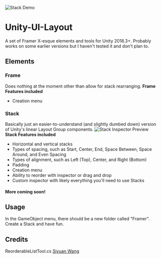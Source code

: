 ![Stack Demo](https://raw.githubusercontent.com/ryanslikesocool/Unity-UI-Layout/master/images/StackPreview.gif)
# Unity-UI-Layout
A set of Framer X-esque elements and tools for Unity 2018.3+.  Probably works on some earlier versions but I haven't tested it and don't plan to.

## Elements
### Frame
Does nothing at the moment other than allow for stack rearranging.
**Frame Features included**
- Creation menu

### Stack
Basically just an easier-to-understand (and slightly dumbed down) version of Unity's linear Layout Group components.
![Stack Inspector Preview](https://raw.githubusercontent.com/ryanslikesocool/Unity-UI-Layout/master/images/StackInspectorPreview.png)
**Stack Features included**
- Horizontal and vertical stacks
- Types of spacing, such as Start, Center, End, Space Between, Space Around, and Even Spacing
- Types of alignment, such as Left (Top), Center, and Right (Bottom)
- Padding
- Creation menu
- Ability to reorder with inspector or drag and drop
- Custom inspector with likely everything you'll need to use Stacks

#### More coming soon!

## Usage
In the GameObject menu, there should be a new folder called "Framer".  Create a Stack and have fun.

## Credits
ReorderableListTool.cs [Siyuan Wang](https://github.com/twsiyuan/unity-ReorderableListUtility)